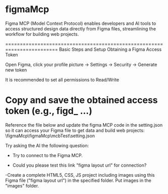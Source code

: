 # figmaMcp
Figma MCP (Model Context Protocol) enables developers and AI tools to access structured design data directly from Figma files, streamlining the workflow for building web projects.

========================================================================
Basic Steps and Setup
Obtaining a Figma Access Token

Open Figma, click your profile picture → Settings → Security → Generate new token

It is recommended to set all permissions to Read/Write

Copy and save the obtained access token (e.g., figd_ ...)
========================================================================
Reference the file below and update the figma MCP code in the setting.json so it can access your Figma file to get data and build web projects:
\figmaMcp\figmaMcp\mcbTest\setting.json

Try asking the AI the following question:

- Try to connect to the Figma MCP.

- Could you please test this link "figma layout url" for connection?

-Create a complete HTML5, CSS, JS project including images using this Figma file ("figma layout url") in the specified folder. Put images in the "images" folder.

